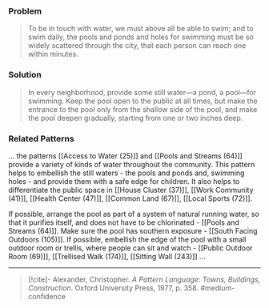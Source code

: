 ### Problem
>To be in touch with water, we must above all be able to swim; and to swim daily, the pools and ponds and holes for swimming must be so widely scattered through the city, that each person can reach one within minutes.

### Solution
>In every neighborhood, provide some still water—a pond, a pool—for swimming. Keep the pool open to the public at all times, but make the entrance to the pool only from the shallow side of the pool, and make the pool deepen gradually, starting from one or two inches deep.

### Related Patterns
... the patterns [[Access to Water (25)]] and [[Pools and Streams (64)]] provide a variety of kinds of water throughout the community. This pattern helps to embellish the still waters - the pools and ponds and, swimming holes - and provide them with a safe edge for children. It also helps to differentiate the public space in [[House Cluster (37)]], [[Work Community (41)]], [[Health Center (47)]], [[Common Land (67)]], [[Local Sports (72)]].

If possible, arrange the pool as part of a system of natural running water, so that it purifies itself, and does not have to be chlorinated - [[Pools and Streams (64)]]. Make sure the pool has southern exposure - [[South Facing Outdoors (105)]]. If possible, embellish the edge of the pool with a small outdoor room or trellis, where people can sit and watch - [[Public Outdoor Room (69)]], [[Trellised Walk (174)]], [[Sitting Wall (243)]] ...

---
> [!cite]- Alexander, Christopher. _A Pattern Language: Towns, Buildings, Construction_. Oxford University Press, 1977, p. 358.
> #medium-confidence 